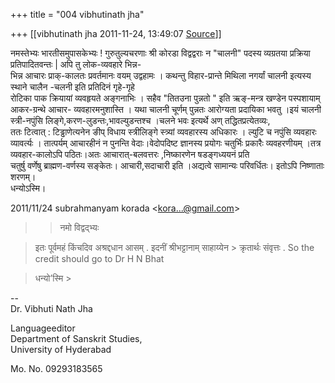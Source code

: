 +++
title = "004 vibhutinath jha"

+++
[[vibhutinath jha	2011-11-24, 13:49:07 [Source](https://groups.google.com/g/bvparishat/c/iv0UQgLaFgg)]]



नमस्तेभ्यः भारतीसमुपासकेभ्यः ! गुरुतुल्यचरणाः श्री कोरडा विद्वद्वराः न "चालनी" पदस्य व्यग्रतया प्रक्रिया प्रतिपादितवन्तः \| अपि तु लोक-व्यवहारे भिन्न-  
 भिन्न आचारः प्राक्-कालतः प्रवर्तमानः वयम् उद्वहामः । कथन्तु विहार-प्रान्ते मिथिला नगर्यां चालनी इत्यस्य स्थाने चालैन -चलनी इति प्रतिदिनं गृहे-गृहे  
रोटिका पाक क्रियायां व्यवहृयते अङ्गनाभिः । सहैव "तितउना पुन्नतो " इति ऋङ्-मन्त्र खण्डेन पस्पशायाम् आकर-ग्रन्थे आचार- व्यवहारमनुशास्ति । यथा चालनी चूर्णम् पुन्नतः आरोग्यता प्रदायिका भवतु ।इयं चालनी स्त्री-नपुंसि लिङ्गे,करण-लुडन्तः,भावल्युडन्तश्च ।चलने भवः इत्यर्थे अण् तद्धितप्रत्येतव्यः,  
ततः टित्वात् : टिड्ढाणेत्यनेन ङीप् विधाय स्त्रीलिङ्गे स्त्र्यां व्यवहारस्य अधिकारः । ल्युटि च नपुंसि व्यवहारः व्यावर्त्यः । तात्पर्यम् आचारहीनं न पुनन्ति वेदाः।वेदोपदिष्ट ज्ञानस्य प्रयोगः चतुर्भिः प्रकारैः व्यवहरणीयम् ।तत्र व्यवहार-कालोऽपि पठितः।अतः आचारात्-बलवत्तरः ,निष्कारणेन षडङ्गध्ययनं प्रति  
चतुर्षु वर्णेषु ब्राह्मण-वर्णस्य सङ्केतः। आचारी,सदाचारी इति ।अद्यत्वे सामान्यः परिवर्धितः। इतोऽपि निष्णाताः शरणम्।  
                   धन्योऽस्मि।  

2011/11/24 subrahmanyam korada \<[kora...@gmail.com]()\>  

> 
> > नमो विद्वद्भ्यः  
>   
> > 

> इतः पूर्वमहं किंचदिव अश्रद्दधान आसम् . इदनीं श्रीभट्टानाम् साहाय्येन > क्रृतार्थः संवृत्तः . So the credit should go to Dr H N Bhat  

> धन्यो’स्मि >
> 
> > 
> > 

  
  
  
--  
Dr. Vibhuti Nath Jha

Languageeditor  
Department of Sanskrit Studies,  
University of Hyderabad  

Mo. No. 09293183565

  

